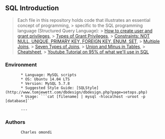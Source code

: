 ## SQL Introduction
> Each file in this repository holds code that illustrates an essential concept of programming,
	> specific to the SQL programming language (Structured Query Language):
		> [How to create user and grant privileges](https://www.digitalocean.com/community/tutorials/how-to-create-a-new-user-and-grant-permissions-in-mysql),
		   > [Types of Grant Privileges](http://www.mysqltutorial.org/mysql-grant.aspx),
		   > [Constraints: NOT NULL, UNIQUE, PRIMARY KEY, FOREIGN KEY, ENUM, SET](http://zetcode.com/databases/mysqltutorial/constraints/),
		   > [Multiple Joins](http://www.tomjewett.com/dbdesign/dbdesign.php?page=multijoin.php),
		   > [Seven Types of Joins](https://teamsql.io/blog/?p=923),
		   > [Union and Minus in Tables](http://www.tomjewett.com/dbdesign/dbdesign.php?page=setops.php),
		   > [Cheatsheet](http://cse.unl.edu/~sscott/ShowFiles/SQL/CheatSheet/SQLCheatSheet.html),
		   > [Youtube Tutorial on 95% of what we'll use in SQL](https://www.youtube.com/watch?v=yPu6qV5byu4)

### Environment
		   * Language: MySQL scripts
		   * OS: Ubuntu 14.04 LTS
		   * Version: MySQL 5.7.8
		   * Suggested Style Guide: [SQLStyle](http://www.tomjewett.com/dbdesign/dbdesign.php?page=setops.php)
		   * Usage: ```cat [filename] | mysql -hlocalhost -uroot -p [database]```

		   ---
### Authors
		   Charles omondi
